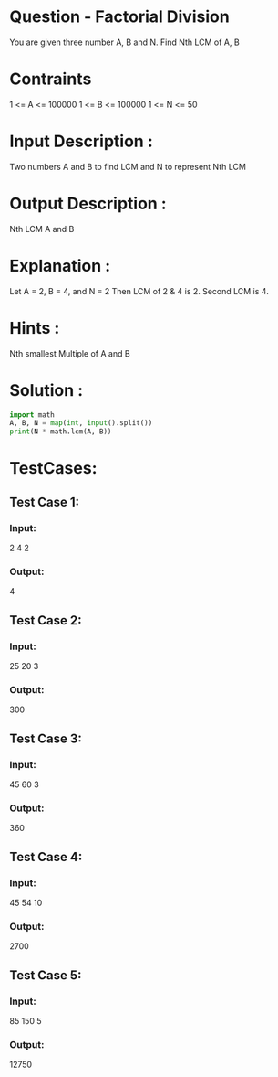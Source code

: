 # Question - Factorial Division
You are given three number A, B and N. Find Nth LCM of A, B

# Contraints
1 <= A <= 100000
1 <= B <= 100000
1 <= N <= 50

# Input Description :
Two numbers A and B to find LCM and N to represent Nth LCM

# Output Description :
Nth LCM A and B

# Explanation :
Let A = 2, B = 4, and N = 2
Then LCM of 2 & 4 is 2.
Second LCM is 4.

# Hints :
Nth smallest Multiple of A and B

# Solution :
```python
import math
A, B, N = map(int, input().split())
print(N * math.lcm(A, B))

```

# TestCases:
## Test Case 1:
### Input:
2 4 2
### Output:
4


## Test Case 2:
### Input:
25 20 3
### Output:
300


## Test Case 3:
### Input:
45 60 3
### Output:
360


## Test Case 4:
### Input:
45 54 10
### Output:
2700


## Test Case 5:
### Input:
85 150 5
### Output:
12750
